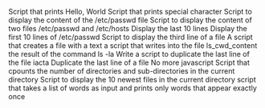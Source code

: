 Script that prints Hello, World
Script that prints special character
Script to display the content of the /etc/passwd file
Script to display the content of two files /etc/passwd and /etc/hosts
Display the last 10 lines
Display the first 10 lines of /etc/passwd
Script to display the third line of a file
A script that creates a file with a text
a script that writes into the file ls_cwd_content the result of the command ls -la
Write a script to duplicate the last line of the file iacta
Duplicate the last line of a file
No more javascript
 Script that cpounts the number of directories and sub-directories in the current directory
Script to display the 10 newest files in the current directory
script that takes a list of words as input and prints only words that appear exactly once
